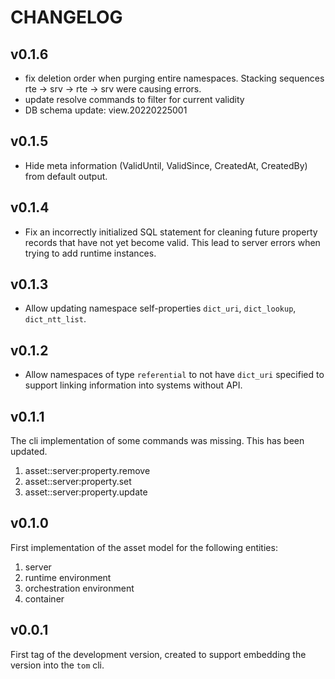 # CHANGELOG

## v0.1.6

- fix deletion order when purging entire namespaces. Stacking sequences
  rte -> srv -> rte -> srv were causing errors.
- update resolve commands to filter for current validity
- DB schema update: view.20220225001

## v0.1.5

- Hide meta information (ValidUntil, ValidSince, CreatedAt, CreatedBy) from
  default output.

## v0.1.4

- Fix an incorrectly initialized SQL statement for cleaning future property
  records that have not yet become valid. This lead to server errors when
  trying to add runtime instances.

## v0.1.3

- Allow updating namespace self-properties `dict_uri`, `dict_lookup`, `dict_ntt_list`.

## v0.1.2

- Allow namespaces of type `referential` to not have `dict_uri` specified to
  support linking information into systems without API.

## v0.1.1

The cli implementation of some commands was missing. This has been updated.

1. asset::server:property.remove
2. asset::server:property.set
3. asset::server:property.update

## v0.1.0

First implementation of the asset model for the following entities:

1. server
2. runtime environment
3. orchestration environment
4. container

## v0.0.1

First tag of the development version, created to support embedding the
version into the `tom` cli.
